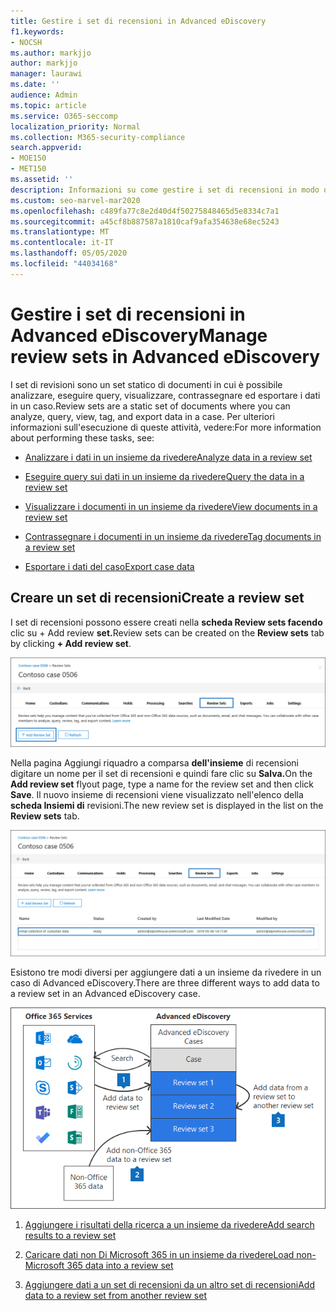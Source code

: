 ```yaml
---
title: Gestire i set di recensioni in Advanced eDiscovery
f1.keywords:
- NOCSH
ms.author: markjjo
author: markjjo
manager: laurawi
ms.date: ''
audience: Admin
ms.topic: article
ms.service: O365-seccomp
localization_priority: Normal
ms.collection: M365-security-compliance
search.appverid:
- MOE150
- MET150
ms.assetid: ''
description: Informazioni su come gestire i set di recensioni in modo da poter analizzare, eseguire query, visualizzare, contrassegnare ed esportare i dati in un caso di Advanced eDiscovery.
ms.custom: seo-marvel-mar2020
ms.openlocfilehash: c489fa77c8e2d40d4f50275848465d5e8334c7a1
ms.sourcegitcommit: a45cf8b887587a1810caf9afa354638e68ec5243
ms.translationtype: MT
ms.contentlocale: it-IT
ms.lasthandoff: 05/05/2020
ms.locfileid: "44034168"
---
```

# <a name="manage-review-sets-in-advanced-ediscovery"></a><span data-ttu-id="5a8dd-103">Gestire i set di recensioni in Advanced eDiscovery</span><span class="sxs-lookup"><span data-stu-id="5a8dd-103">Manage review sets in Advanced eDiscovery</span></span>

<span data-ttu-id="5a8dd-104">I set di revisioni sono un set statico di documenti in cui è possibile analizzare, eseguire query, visualizzare, contrassegnare ed esportare i dati in un caso.</span><span class="sxs-lookup"><span data-stu-id="5a8dd-104">Review sets are a static set of documents where you can analyze, query, view, tag, and export data in a case.</span></span> <span data-ttu-id="5a8dd-105">Per ulteriori informazioni sull'esecuzione di queste attività, vedere:</span><span class="sxs-lookup"><span data-stu-id="5a8dd-105">For more information about performing these tasks, see:</span></span>

- [<span data-ttu-id="5a8dd-106">Analizzare i dati in un insieme da rivedere</span><span class="sxs-lookup"><span data-stu-id="5a8dd-106">Analyze data in a review set</span></span>](analyzing-data-in-review-set.md)

- [<span data-ttu-id="5a8dd-107">Eseguire query sui dati in un insieme da rivedere</span><span class="sxs-lookup"><span data-stu-id="5a8dd-107">Query the data in a review set</span></span>](review-set-search.md)

- [<span data-ttu-id="5a8dd-108">Visualizzare i documenti in un insieme da rivedere</span><span class="sxs-lookup"><span data-stu-id="5a8dd-108">View documents in a review set</span></span>](view-documents-in-review-set.md)

- [<span data-ttu-id="5a8dd-109">Contrassegnare i documenti in un insieme da rivedere</span><span class="sxs-lookup"><span data-stu-id="5a8dd-109">Tag documents in a review set</span></span>](tagging-documents.md)

- [<span data-ttu-id="5a8dd-110">Esportare i dati del caso</span><span class="sxs-lookup"><span data-stu-id="5a8dd-110">Export case data</span></span>](exporting-data-ediscover20.md)

## <a name="create-a-review-set"></a><span data-ttu-id="5a8dd-111">Creare un set di recensioni</span><span class="sxs-lookup"><span data-stu-id="5a8dd-111">Create a review set</span></span>

<span data-ttu-id="5a8dd-112">I set di recensioni possono essere creati nella **scheda Review sets facendo** clic su + Add review **set.**</span><span class="sxs-lookup"><span data-stu-id="5a8dd-112">Review sets can be created on the **Review sets** tab by clicking **+ Add review set**.</span></span>

![Aggiungere un insieme di recensioni](../media/f45c51d9-585d-47d1-b7fb-0288715e0b6a.png)

<span data-ttu-id="5a8dd-114">Nella pagina Aggiungi riquadro a comparsa **dell'insieme** di recensioni digitare un nome per il set di recensioni e quindi fare clic su **Salva.**</span><span class="sxs-lookup"><span data-stu-id="5a8dd-114">On the **Add review set** flyout page, type a name for the review set and then click **Save**.</span></span> <span data-ttu-id="5a8dd-115">Il nuovo insieme di recensioni viene visualizzato nell'elenco della **scheda Insiemi di** revisioni.</span><span class="sxs-lookup"><span data-stu-id="5a8dd-115">The new review set is displayed in the list on the **Review sets** tab.</span></span>

![Nuovo set di recensioni elencato nella scheda Insieme revisione](../media/AeDnewreviewset.png)

<span data-ttu-id="5a8dd-117">Esistono tre modi diversi per aggiungere dati a un insieme da rivedere in un caso di Advanced eDiscovery.</span><span class="sxs-lookup"><span data-stu-id="5a8dd-117">There are three different ways to add data to a review set in an Advanced eDiscovery case.</span></span>

![Tre modi per aggiungere un insieme da rivedere](../media/1f1f4efd-c03b-4255-bc3d-df358e56549c.png)

1. [<span data-ttu-id="5a8dd-119">Aggiungere i risultati della ricerca a un insieme da rivedere</span><span class="sxs-lookup"><span data-stu-id="5a8dd-119">Add search results to a review set</span></span>](add-data-to-review-set.md)

2. [<span data-ttu-id="5a8dd-120">Caricare dati non Di Microsoft 365 in un insieme da rivedere</span><span class="sxs-lookup"><span data-stu-id="5a8dd-120">Load non-Microsoft 365 data into a review set</span></span>](load-non-Office-365-data-into-a-review-set.md)

3. [<span data-ttu-id="5a8dd-121">Aggiungere dati a un set di recensioni da un altro set di recensioni</span><span class="sxs-lookup"><span data-stu-id="5a8dd-121">Add data to a review set from another review set</span></span>](add-data-to-review-set-from-another-review-set.md)
